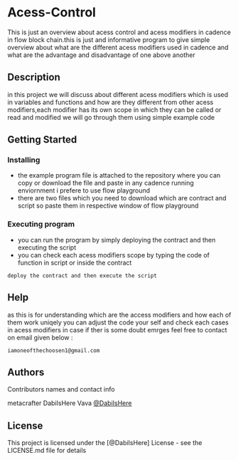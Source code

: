 # Acess-Control

This is just an overview about acess control and acess modifiers in cadence in flow block chain.this is just and informative program to give simple overview about what are the different acess modifiers used in cadence and what are the advantage and disadvantage of one above another

## Description

in this project we will discuss about different acess modifiers which is used in variables and functions and how are they different from other acess modifiers,each modifier has its own scope in which they can be called or read and modified we will go through them using simple example code

## Getting Started

### Installing

* the example program file is attached to the repository where you can copy or download the file and paste in any cadence running enviornment i prefere to use flow playground
* there are two files which you need to download which are contract and script so paste them in respective window of flow playground

### Executing program

* you can run the program by simply deploying the contract and then executing the script
* you can check each acess modifiers scope by typing the code of function in script or inside the contract 
```
deploy the contract and then execute the script
```

## Help

as this is for understanding which are the access modifiers and how each of them work uniqely you can adjust the code your self and check each cases in acess modifiers in case if ther is some doubt emrges feel free to contact on email given below :
```
iamoneofthechoosen1@gmail.com
```

## Authors

Contributors names and contact info

metacrafter
DabiIsHere
Vava
[@DabiIsHere](iamoneofthechoosen1@gmail.com)


## License

This project is licensed under the [@DabiIsHere] License - see the LICENSE.md file for details
